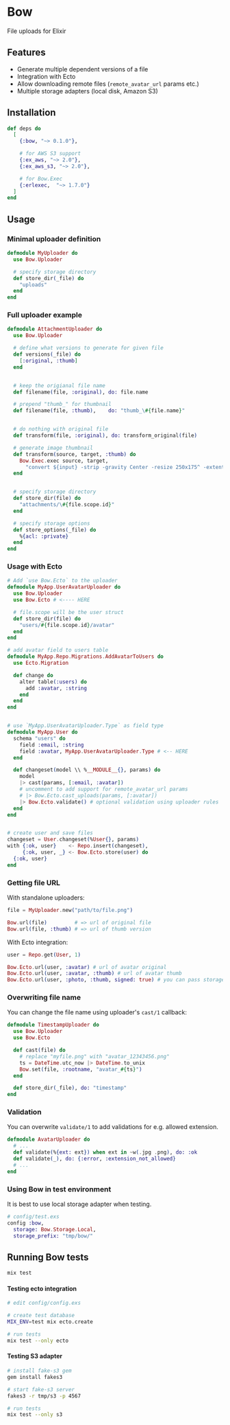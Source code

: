 # Bow

File uploads for Elixir

## Features
- Generate multiple dependent versions of a file
- Integration with Ecto
- Allow downloading remote files (`remote_avatar_url` params etc.)
- Multiple storage adapters (local disk, Amazon S3)

## Installation

```elixir
def deps do
  [
    {:bow, "~> 0.1.0"},

    # for AWS S3 support
    {:ex_aws, "~> 2.0"},
    {:ex_aws_s3, "~> 2.0"},

    # for Bow.Exec
    {:erlexec,  "~> 1.7.0"}
  ]
end
```

## Usage


### Minimal uploader definition

```elixir
defmodule MyUploader do
  use Bow.Uploader

  # specify storage directory
  def store_dir(_file) do
    "uploads"
  end
end
```

### Full uploader example

```elixir
defmodule AttachmentUploader do
  use Bow.Uploader

  # define what versions to generate for given file
  def versions(_file) do
    [:original, :thumb]
  end


  # keep the origianal file name
  def filename(file, :original), do: file.name

  # prepend "thumb_" for thumbnail
  def filename(file, :thumb),    do: "thumb_\#{file.name}"


  # do nothing with original file
  def transform(file, :original), do: transform_original(file)

  # generate image thumbnail
  def transform(source, target, :thumb) do
    Bow.Exec.exec source, target,
      "convert ${input} -strip -gravity Center -resize 250x175^ -extent 250x175 ${output}"
  end


  # specify storage directory
  def store_dir(file) do
    "attachments/\#{file.scope.id}"
  end

  # specify storage options
  def store_options(_file) do
    %{acl: :private}
  end
end
```

### Usage with Ecto

```elixir
# Add `use Bow.Ecto` to the uploader
defmodule MyApp.UserAvatarUploader do
  use Bow.Uploader
  use Bow.Ecto # <---- HERE

  # file.scope will be the user struct
  def store_dir(file) do
    "users/#{file.scope.id}/avatar"
  end
end

# add avatar field to users table
defmodule MyApp.Repo.Migrations.AddAvatarToUsers do
  use Ecto.Migration

  def change do
    alter table(:users) do
      add :avatar, :string
    end
  end
end


# use `MyApp.UserAvatarUploader.Type` as field type
defmodule MyApp.User do
  schema "users" do
    field :email, :string
    field :avatar, MyApp.UserAvatarUploader.Type # <-- HERE
  end

  def changeset(model \\ %__MODULE__{}, params) do
    model
    |> cast(params, [:email, :avatar])
    # uncomment to add support for remote_avatar_url params
    # |> Bow.Ecto.cast_uploads(params, [:avatar])
    |> Bow.Ecto.validate() # optional validation using uploader rules
  end
end


# create user and save files
changeset = User.changeset(%User{}, params)
with {:ok, user}    <- Repo.insert(changeset),
     {:ok, user, _} <- Bow.Ecto.store(user) do
  {:ok, user}
end
```

### Getting file URL

With standalone uploaders:

```elixir
file = MyUploader.new("path/to/file.png")

Bow.url(file)         # => url of original file
Bow.url(file, :thumb) # => url of thumb version
```

With Ecto integration:

```elixir
user = Repo.get(User, 1)

Bow.Ecto.url(user, :avatar) # url of avatar original
Bow.Ecto.url(user, :avatar, :thumb) # url of avatar thumb
Bow.Ecto.url(user, :photo, :thumb, signed: true) # you can pass storage-specific options
```

### Overwriting file name

You can change the file name using uploader's `cast/1` callback:

```elixir
defmodule TimestampUploader do
  use Bow.Uploader
  use Bow.Ecto

  def cast(file) do
    # replace "myfile.png" with "avatar_12343456.png"
    ts = DateTime.utc_now |> DateTime.to_unix
    Bow.set(file, :rootname, "avatar_#{ts}")
  end

  def store_dir(_file), do: "timestamp"
end
```


### Validation

You can overwrite `validate/1` to add validations for e.g. allowed extension.

```elixir
defmodule AvatarUploader do
  # ...
  def validate(%{ext: ext}) when ext in ~w(.jpg .png), do: :ok
  def validate(_), do: {:error, :extension_not_allowed}
  # ...
end
```


### Using Bow in test environment

It is best to use local storage adapter when testing.

```elixir
# config/test.exs
config :bow,
  storage: Bow.Storage.Local,
  storage_prefix: "tmp/bow/"
```


## Running Bow tests

```bash
mix test
```

#### Testing ecto integration

```bash
# edit config/config.exs

# create test database
MIX_ENV=test mix ecto.create

# run tests
mix test --only ecto
```

#### Testing S3 adapter

```bash
# install fake-s3 gem
gem install fakes3

# start fake-s3 server
fakes3 -r tmp/s3 -p 4567

# run tests
mix test --only s3
```
